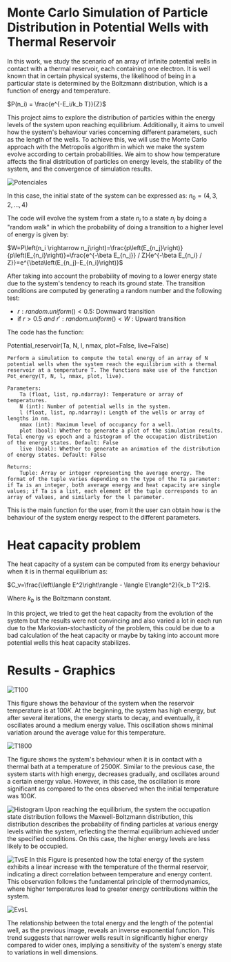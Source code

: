 # Monte Carlo Simulation of Particle Distribution in Potential Wells with Thermal Reservoir

In this work, we study the scenario of an array of infinite potential wells in contact with a thermal reservoir, each containing one electron. It is well known that in certain physical systems, the likelihood of being in a particular state is determined by the Boltzmann distribution, which is a function of energy and temperature.

$P(n_i) = \frac{e^{-E_i/k_b T}}{Z}$

This project aims to explore the distribution of particles within the energy levels of the system upon reaching equilibrium. Additionally, it aims to unveil how the system's behaviour varies concerning different parameters, such as the length of the wells. To achieve this, we will use the Monte Carlo approach with the Metropolis algorithm in which we make the system evolve according to certain probabilities. We aim to show how temperature affects the final distribution of particles on energy levels, the stability of the system, and the convergence of simulation results.

![Potenciales](https://github.com/samuelquitiang/HotBoxes/assets/53834570/66a53846-9845-46b1-90f9-aaeea9430fb4)

In this case, the initial state of the system can be expressed as:
$n_0 = (4, 3, 2, ..., 4)$

The code will evolve the system from a state $n_i$ to a state $n_j$ by doing a "random walk" in which the probability of doing a transition to a higher level of energy is given by:

$W=P\left(n_i \rightarrow n_j\right)=\frac{p\left(E_{n_j}\right)}{p\left(E_{n_i}\right)}=\frac{e^{-\beta E_{n_j}} / Z}{e^{-\beta E_{n_i} / Z}}=e^{\beta\left(E_{n_j}-E_{n_i}\right)}$

After taking into account the probability of moving to a lower energy state due to the system's tendency to reach its ground state. The transition conditions are computed by generating a random number and the following test:

*    $r: random.uniform()<0.5$: Downward transition
*    if $r>0.5$ $and$ $r': random.uniform() < W$ : Upward transition

The code has the function:

Potential_reservoir(Ta, N, l, nmax, plot=False, live=False)

    Perform a simulation to compute the total energy of an array of N potential wells when the system reach the equilibrium with a thermal reservoir at a temperature T. The functions make use of the function Pot_energy(T, N, l, nmax, plot, live).

    Parameters:
        Ta (float, list, np.ndarray): Temperature or array of temperatures.
        N (int): Number of potential wells in the system.
        l (float, list, np.ndarray): Length of the wells or array of lengths in nm.
        nmax (int): Maximum level of occupancy for a well.
        plot (bool): Whether to generate a plot of the simulation results. Total energy vs epoch and a histogram of the occupation distribution of the energy states. Default: False
        live (bool): Whether to generate an animation of the distribution of energy states. Default: False

    Returns:
        Tuple: Array or integer representing the average energy. The format of the tuple varies depending on the type of the Ta parameter: if Ta is an integer, both average energy and heat capacity are single values; if Ta is a list, each element of the tuple corresponds to an array of values, and similarly for the l parameter.
    

This is the main function for the user, from it the user can obtain how is the behaviour of the system energy respect to the different parameters.


# Heat capacity problem
The heat capacity of a system can be computed from its energy behaviour when it is in thermal equilibrium as:

$C_v=\frac{\left\langle E^2\right\rangle - \langle E\rangle^2}{k_b T^2}$.

Where $k_b$ is the Boltzmann constant. 

In this project, we tried to get the heat capacity from the evolution of the system but the results were not convincing and also varied a lot in each run due to the Markovian-stochasticity of the problem, this could be due to a bad calculation of the heat capacity or maybe by taking into account more potential wells this heat capacity stabilizes.

# Results - Graphics

![T100](https://github.com/samuelquitiang/HotBoxes/assets/53834570/f226dc94-0798-41c8-9edc-067b5c17841d)

This figure shows the behaviour of the system when the reservoir temperature is at $100 K$. At the beginning, the system has high energy, but after several iterations, the energy starts to decay, and eventually, it oscillates around a medium energy value. This oscillation shows minimal variation around the average value for this temperature. 

![T1800](https://github.com/samuelquitiang/HotBoxes/assets/53834570/350c0258-28c3-4e14-84fe-1ceddcd671d8)

The figure shows the system's behaviour when it is in contact with a thermal bath at a temperature of $2500K$. Similar to the previous case, the system starts with high energy, decreases gradually, and oscillates around a certain energy value. However, in this case, the oscillation is more significant as compared to the ones observed when the initial temperature was $100K$.

![Histogram](https://github.com/samuelquitiang/HotBoxes/assets/53834570/d1eef453-e8aa-4cf0-9dcd-fd57b03780ac)
Upon reaching the equilibrium, the system the occupation state distribution follows the Maxwell-Boltzmann distribution,
this distribution describes the probability of finding particles at various energy levels within the system, reflecting the thermal equilibrium achieved under the specified conditions. On this case, the higher energy levels are less likely to be occupied.

![TvsE](https://github.com/samuelquitiang/HotBoxes/assets/53834570/6e2b25c4-15bd-4497-af06-921ccb22b78a)
In this Figure is presented how the total energy of the system exhibits a linear increase with the temperature of the thermal reservoir, indicating a direct correlation between temperature and energy content. This observation follows the fundamental principle of thermodynamics, where higher temperatures lead to greater energy contributions within the system.

![EvsL](https://github.com/samuelquitiang/HotBoxes/assets/53834570/864fa088-643f-41a5-92d5-89099d15a628)

The relationship between the total energy and the length of the potential well, as the previous image, reveals an inverse exponential function. This trend suggests that narrower wells result in significantly higher energy compared to wider ones, implying a sensitivity of the system's energy state to variations in well dimensions.
